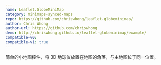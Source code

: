 ```yaml
---
name: Leaflet.GlobeMiniMap
category: minimaps-synced-maps
repo: https://github.com/chriswhong/leaflet-globeminimap/
author: Chris Whong
author-url: https://github.com/chriswhong
demo: http://chriswhong.github.io/leaflet-globeminimap/example/
compatible-v0:
compatible-v1: true
---
```


简单的小地图控件，将 3D 地球仪放置在地图的角落，与主地图位于同一位置。
